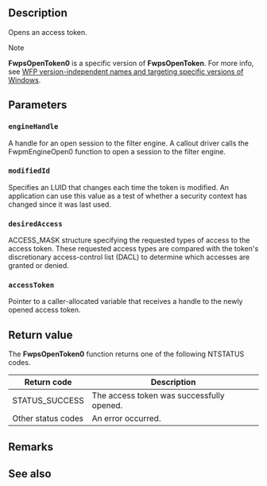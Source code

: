 ## Description

Opens an access token.

> [!NOTE]
> **FwpsOpenToken0** is a specific version of **FwpsOpenToken**. For more info, see [WFP version-independent names and targeting specific versions of Windows](https://learn.microsoft.com/windows/win32/fwp/wfp-version-independent-names-and-targeting-specific-versions-of-windows).

## Parameters

### `engineHandle`

A handle for an open session to the filter engine. A callout driver calls the FwpmEngineOpen0 function to open a session to the filter engine.

### `modifiedId`

Specifies an LUID that changes each time the token is modified. An application can use this value as a test of whether a security context has changed since it was last used.

### `desiredAccess`

ACCESS_MASK structure specifying the requested types of access to the access token. These requested access types are compared with the token's discretionary access-control list (DACL) to determine which accesses are granted or denied.

### `accessToken`

Pointer to a caller-allocated variable that receives a handle to the newly opened access token.

## Return value

The **FwpsOpenToken0** function returns one of the following NTSTATUS codes.

|Return code|Description|
|-|-|
|STATUS_SUCCESS|The access token was successfully opened.|
|Other status codes|An error occurred.|

## Remarks

## See also
